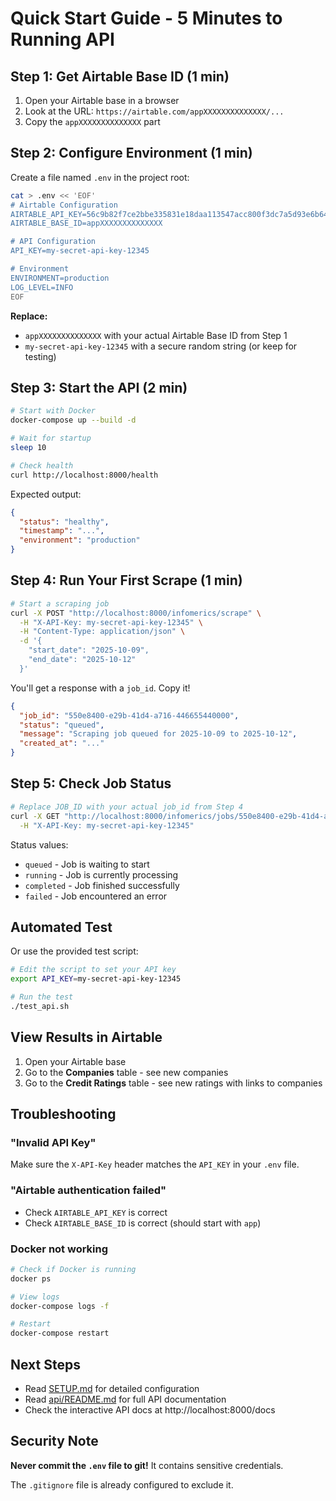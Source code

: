 # Quick Start Guide - 5 Minutes to Running API

## Step 1: Get Airtable Base ID (1 min)

1. Open your Airtable base in a browser
2. Look at the URL: `https://airtable.com/appXXXXXXXXXXXXXX/...`
3. Copy the `appXXXXXXXXXXXXXX` part

## Step 2: Configure Environment (1 min)

Create a file named `.env` in the project root:

```bash
cat > .env << 'EOF'
# Airtable Configuration
AIRTABLE_API_KEY=56c9b82f7ce2bbe335831e18daa113547acc800f3dc7a5d93e6b64a980f35e65
AIRTABLE_BASE_ID=appXXXXXXXXXXXXXX

# API Configuration
API_KEY=my-secret-api-key-12345

# Environment
ENVIRONMENT=production
LOG_LEVEL=INFO
EOF
```

**Replace:**
- `appXXXXXXXXXXXXXX` with your actual Airtable Base ID from Step 1
- `my-secret-api-key-12345` with a secure random string (or keep for testing)

## Step 3: Start the API (2 min)

```bash
# Start with Docker
docker-compose up --build -d

# Wait for startup
sleep 10

# Check health
curl http://localhost:8000/health
```

Expected output:
```json
{
  "status": "healthy",
  "timestamp": "...",
  "environment": "production"
}
```

## Step 4: Run Your First Scrape (1 min)

```bash
# Start a scraping job
curl -X POST "http://localhost:8000/infomerics/scrape" \
  -H "X-API-Key: my-secret-api-key-12345" \
  -H "Content-Type: application/json" \
  -d '{
    "start_date": "2025-10-09",
    "end_date": "2025-10-12"
  }'
```

You'll get a response with a `job_id`. Copy it!

```json
{
  "job_id": "550e8400-e29b-41d4-a716-446655440000",
  "status": "queued",
  "message": "Scraping job queued for 2025-10-09 to 2025-10-12",
  "created_at": "..."
}
```

## Step 5: Check Job Status

```bash
# Replace JOB_ID with your actual job_id from Step 4
curl -X GET "http://localhost:8000/infomerics/jobs/550e8400-e29b-41d4-a716-446655440000" \
  -H "X-API-Key: my-secret-api-key-12345"
```

Status values:
- `queued` - Job is waiting to start
- `running` - Job is currently processing
- `completed` - Job finished successfully
- `failed` - Job encountered an error

## Automated Test

Or use the provided test script:

```bash
# Edit the script to set your API key
export API_KEY=my-secret-api-key-12345

# Run the test
./test_api.sh
```

## View Results in Airtable

1. Open your Airtable base
2. Go to the **Companies** table - see new companies
3. Go to the **Credit Ratings** table - see new ratings with links to companies

## Troubleshooting

### "Invalid API Key"
Make sure the `X-API-Key` header matches the `API_KEY` in your `.env` file.

### "Airtable authentication failed"
- Check `AIRTABLE_API_KEY` is correct
- Check `AIRTABLE_BASE_ID` is correct (should start with `app`)

### Docker not working
```bash
# Check if Docker is running
docker ps

# View logs
docker-compose logs -f

# Restart
docker-compose restart
```

## Next Steps

- Read [SETUP.md](SETUP.md) for detailed configuration
- Read [api/README.md](api/README.md) for full API documentation
- Check the interactive API docs at http://localhost:8000/docs

## Security Note

**Never commit the `.env` file to git!** It contains sensitive credentials.

The `.gitignore` file is already configured to exclude it.

